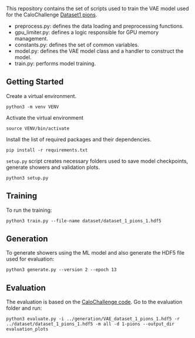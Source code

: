 
This repository contains the set of scripts used to train the VAE model used for the CaloChallenge [Dataset1 pions](https://zenodo.org/records/8099322#:~:text=Download-,dataset_1_pions_1.hdf5,-md5%3A6a5f52722064a1bcd8a0bc002f16515d).

- preprocess.py: defines the data loading and preprocessing functions.
- gpu_limiter.py: defines a logic responsible for GPU memory management.
- constants.py: defines the set of common variables.
- model.py: defines the VAE model class and a handler to construct the model.
- train.py: performs model training.

## Getting Started

Create a virtual environment.
```
python3 -m venv VENV
``` 

Activate the virtual environment

```
source VENV/bin/activate
``` 

Install the list of required packages and their dependencies.

```
pip install -r requirements.txt
``` 

`setup.py` script creates necessary folders used to save model checkpoints, generate showers and validation plots.

```
python3 setup.py
``` 

## Training

To run the training:
```
python3 train.py --file-name dataset/dataset_1_pions_1.hdf5
```


## Generation 

To generate showers using the ML model and also generate the HDF5 file used for evaluation:
```
python3 generate.py --version 2 --epoch 13
``` 

## Evaluation

The evaluation is based on the [CaloChallenge code](https://github.com/CaloChallenge/homepage). Go to the evaluation folder and run:
```
python3 evaluate.py -i ../generation/VAE_dataset_1_pions_1.hdf5 -r ../dataset/dataset_1_pions_1.hdf5 -m all -d 1-pions --output_dir evaluation_plots
``` 
